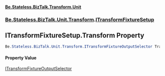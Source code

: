 #### [Be.Stateless.BizTalk.Transform.Unit](README.md 'README')
### [Be.Stateless.BizTalk.Unit.Transform](Be.Stateless.BizTalk.Unit.Transform.md 'Be.Stateless.BizTalk.Unit.Transform').[ITransformFixtureSetup](ITransformFixtureSetup.md 'Be.Stateless.BizTalk.Unit.Transform.ITransformFixtureSetup')

## ITransformFixtureSetup.Transform Property

```csharp
Be.Stateless.BizTalk.Unit.Transform.ITransformFixtureOutputSelector Transform { get; }
```

#### Property Value
[ITransformFixtureOutputSelector](ITransformFixtureOutputSelector.md 'Be.Stateless.BizTalk.Unit.Transform.ITransformFixtureOutputSelector')